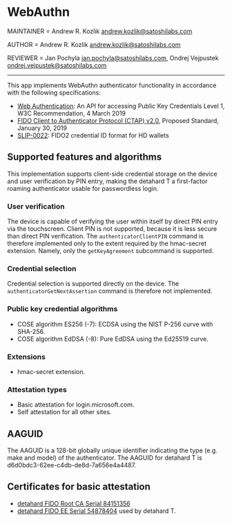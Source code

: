 # WebAuthn

MAINTAINER = Andrew R. Kozlik <andrew.kozlik@satoshilabs.com>

AUTHOR = Andrew R. Kozlik <andrew.kozlik@satoshilabs.com>

REVIEWER = Jan Pochyla <jan.pochyla@satoshilabs.com>, Ondrej Vejpustek <ondrej.vejpustek@satoshilabs.com>

-----

This app implements WebAuthn authenticator functionality in accordance with the following specifications:

* [Web Authentication](https://www.w3.org/TR/webauthn/): An API for accessing Public Key Credentials Level 1, W3C Recommendation, 4 March 2019
* [FIDO Client to Authenticator Protocol (CTAP) v2.0](https://fidoalliance.org/specs/fido-v2.0-ps-20190130/fido-client-to-authenticator-protocol-v2.0-ps-20190130.html#sctn-hmac-secret-extension), Proposed Standard, January 30, 2019
* [SLIP-0022](https://github.com/satoshilabs/slips/blob/master/slip-0022.md): FIDO2 credential ID format for HD wallets

## Supported features and algorithms

This implementation supports client-side credential storage on the device and user verification by PIN entry, making the detahard T a first-factor roaming authenticator usable for passwordless login.

### User verification

The device is capable of verifying the user within itself by direct PIN entry via the touchscreen. Client PIN is not supported, because it is less secure than direct PIN verification. The `authenticatorClientPIN` command is therefore implemented only to the extent required by the hmac-secret extension. Namely, only the `getKeyAgreement` subcommand is supported.

### Credential selection

Credential selection is supported directly on the device. The `authenticatorGetNextAssertion` command is therefore not implemented.

### Public key credential algorithms

* COSE algorithm ES256 (-7): ECDSA using the NIST P-256 curve with SHA-256.
* COSE algorithm EdDSA (-8): Pure EdDSA using the Ed25519 curve.

### Extensions

* hmac-secret extension.

### Attestation types

* Basic attestation for login.microsoft.com.
* Self attestation for all other sites.

## AAGUID

The AAGUID is a 128-bit globally unique identifier indicating the type (e.g. make and model) of the authenticator. The AAGUID for detahard T is d6d0bdc3-62ee-c4db-de8d-7a656e4a4487.

## Certificates for basic attestation

* [detahard FIDO Root CA Serial 84151356](https://github.com/detahard/detahard-firmware/blob/master/core/tools/codegen/fido/ca_cert.pem)
* [detahard FIDO EE Serial 54878404](https://github.com/detahard/detahard-firmware/blob/master/core/tools/codegen/fido/att_cert.der) used by detahard T.

